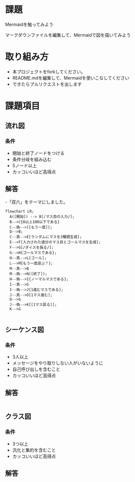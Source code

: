 # 課題
Mermaidを触ってみよう

マークダウンファイルを編集して、Mermaidで図を描いてみよう

# 取り組み方
* 本プロジェクトをforkしてください。
* README.mdを編集して、Mermaidを使いこなしてください
* できたらプルリクエストを出します

# 課題項目
## 流れ図
### 条件
- 開始と終了ノードをつける
- 条件分岐を組み込む
- 5ノード以上
- カッコいいほど高得点

## 解答
-「双六」をテーマにしました。
```mermaid
flowchart LR;
  A([開始]) --> B[/マス目の入力/];
  B-->C{0以上100以下である}
  C--偽-->[[もう一度]];
  D-->B;
  C--真-->E[ランダムにマスを3種類生成];
  E-->F[入力された値分のマス目とゴールマスを生成];
  F-->G[/ダイスを振る/];
  G-->H{ゴールマスである};
  H--真-->L[ゴール];
  L-->M{もう一度遊ぶ？};
  M--真-->B
  M--偽-->N([終了]);
  H--偽-->I{ノーマルマスである};
  I--真-->G
  I--偽-->J{1進むマスである};
  J--真-->O[1マス進む];
  O-->G
  J--偽-->K[[1マス戻る]];
  K-->G
  
```

## シーケンス図
### 条件
- 3人以上
- メッセージをやり取りしない人がいないように
- 自己呼び出しを含むこと
- カッコいいほど高得点

## 解答
```mermaid
```

## クラス図

### 条件
- 3つ以上
- 汎化と集約を含むこと
- カッコいいほど高得点

## 解答

